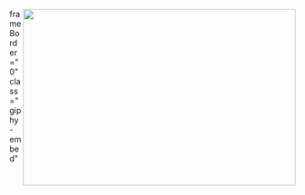 <img src="https://media.giphy.com/media/l4pT1SAXZr9w2p8nS/giphy.gif" align="right" width="480" height="311">  frameBorder="0" class="giphy-embed"

